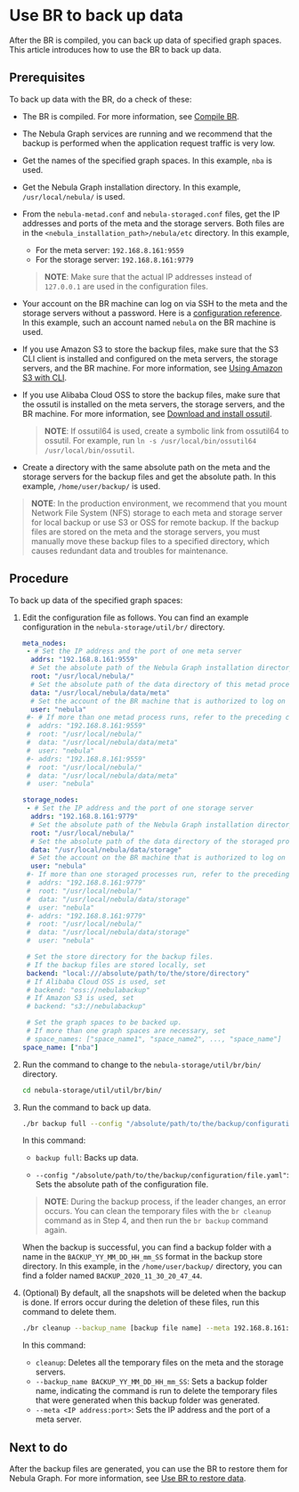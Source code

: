 # Use BR to back up data

After the BR is compiled, you can back up data of specified graph spaces. This article introduces how to use the BR to back up data.

## Prerequisites

To back up data with the BR, do a check of these:

- The BR is compiled. For more information, see [Compile BR](2.compile-br.md).

- The Nebula Graph services are running and we recommend that the backup is performed when the application request traffic is very low.

- Get the names of the specified graph spaces. In this example, `nba` is used.

- Get the Nebula Graph installation directory. In this example, `/usr/local/nebula/` is used.

- From the `nebula-metad.conf` and `nebula-storaged.conf` files, get the IP addresses and ports of the meta and the storage servers. Both files are in the `<nebula_installation_path>/nebula/etc` directory. In this example,
  - For the meta server: `192.168.8.161:9559`
  - For the storage server: `192.168.8.161:9779`
  > **NOTE**: Make sure that the actual IP addresses instead of `127.0.0.1` are used in the configuration files.

- Your account on the BR machine can log on via SSH to the meta and the storage servers without a password. Here is a [configuration reference](http://alexander.holbreich.org/ssh-tunnel-without-password/ "Click and leave Nebula Graph Docs"). In this example, such an account named `nebula` on the BR machine is used.

- If you use Amazon S3 to store the backup files, make sure that the S3 CLI client is installed and configured on the meta servers, the storage servers, and the BR machine. For more information, see [Using Amazon S3 with CLI](https://docs.amazonaws.cn/en_us/cli/latest/userguide/cli-services-s3.html "Click to go to AWS website").

- If you use Alibaba Cloud OSS to store the backup files, make sure that the ossutil is installed on the meta servers, the storage servers, and the BR machine. For more information, see [Download and install ossutil](https://www.alibabacloud.com/help/doc-detail/120075.htm#concept-303829 "Click to go to Alibaba Cloud website").
  > **NOTE**: If ossutil64 is used, create a symbolic link from ossutil64 to ossutil. For example, run `ln -s /usr/local/bin/ossutil64 /usr/local/bin/ossutil`.

- Create a directory with the same absolute path on the meta and the storage servers for the backup files and get the absolute path. In this example, `/home/user/backup/` is used.

> **NOTE**: In the production environment, we recommend that you mount Network File System (NFS) storage to each meta and storage server for local backup or use S3 or OSS for remote backup. If the backup files are stored on the meta and the storage servers, you must manually move these backup files to a specified directory, which causes redundant data and troubles for maintenance.

## Procedure

To back up data of the specified graph spaces:

1. Edit the configuration file as follows. You can find an example configuration in the `nebula-storage/util/br/` directory.

    ```yaml
    meta_nodes:
     - # Set the IP address and the port of one meta server
      addrs: "192.168.8.161:9559"
      # Set the absolute path of the Nebula Graph installation directory
      root: "/usr/local/nebula/"
      # Set the absolute path of the data directory of this metad process
      data: "/usr/local/nebula/data/meta"
      # Set the account of the BR machine that is authorized to log on to the meta server via SSH without a password
      user: "nebula"
     #- # If more than one metad process runs, refer to the preceding configuration to add more
     #  addrs: "192.168.8.161:9559"
     #  root: "/usr/local/nebula/"
     #  data: "/usr/local/nebula/data/meta"
     #  user: "nebula"
     #- addrs: "192.168.8.161:9559"
     #  root: "/usr/local/nebula/"
     #  data: "/usr/local/nebula/data/meta"
     #  user: "nebula"

    storage_nodes:
     - # Set the IP address and the port of one storage server
      addrs: "192.168.8.161:9779"
      # Set the absolute path of the Nebula Graph installation directory
      root: "/usr/local/nebula/"
      # Set the absolute path of the data directory of the storaged process
      data: "/usr/local/nebula/data/storage"
      # Set the account on the BR machine that is authorized to log on to the storage server via SSH without a password
      user: "nebula"
     #- If more than one storaged processes run, refer to the preceding configuration to add more
     #  addrs: "192.168.8.161:9779"
     #  root: "/usr/local/nebula/"
     #  data: "/usr/local/nebula/data/storage"
     #  user: "nebula"
     #- addrs: "192.168.8.161:9779"
     #  root: "/usr/local/nebula/"
     #  data: "/usr/local/nebula/data/storage"
     #  user: "nebula"

     # Set the store directory for the backup files.
     # If the backup files are stored locally, set 
     backend: "local:///absolute/path/to/the/store/directory"
     # If Alibaba Cloud OSS is used, set
     # backend: "oss://nebulabackup"
     # If Amazon S3 is used, set
     # backend: "s3://nebulabackup"

     # Set the graph spaces to be backed up.
     # If more than one graph spaces are necessary, set
     # space_names: ["space_name1", "space_name2", ..., "space_name"]
    space_name: ["nba"]
    ```

2. Run the command to change to the `nebula-storage/util/br/bin/` directory.

   ```bash
   cd nebula-storage/util/util/br/bin/
   ```

3. Run the command to back up data.

   ```bash
   ./br backup full --config "/absolute/path/to/the/backup/configuration/file.yaml"
   ```
  
   In this command:
  
   - `backup full`: Backs up data.

   - `--config "/absolute/path/to/the/backup/configuration/file.yaml"`: Sets the absolute path of the configuration file.

   > **NOTE**: During the backup process, if the leader changes, an error occurs. You can clean the temporary files with the `br cleanup` command as in Step 4, and then run the `br backup` command again.

   When the backup is successful, you can find a backup folder with a name in the `BACKUP_YY_MM_DD_HH_mm_SS` format in the backup store directory. In this example, in the `/home/user/backup/` directory, you can find a folder named `BACKUP_2020_11_30_20_47_44`.

4. (Optional) By default, all the snapshots will be deleted when the backup is done. If errors occur during the deletion of these files, run this command to delete them.

   ```bash
   ./br cleanup --backup_name [backup file name] --meta 192.168.8.161:9559
   ```

   In this command:
   - `cleanup`: Deletes all the temporary files on the meta and the storage servers.
   - `--backup_name BACKUP_YY_MM_DD_HH_mm_SS`: Sets a backup folder name, indicating the command is run to delete the temporary files that were generated when this backup folder was generated.
   - `--meta <IP address:port>`: Sets the IP address and the port of a meta server.

## Next to do

After the backup files are generated, you can use the BR to restore them for Nebula Graph. For more information, see [Use BR to restore data](4.br-restore-data.md).
